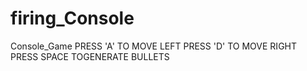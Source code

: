# firing_Console
Console_Game
PRESS 'A' TO MOVE LEFT
PRESS 'D' TO MOVE RIGHT
PRESS SPACE TOGENERATE BULLETS
